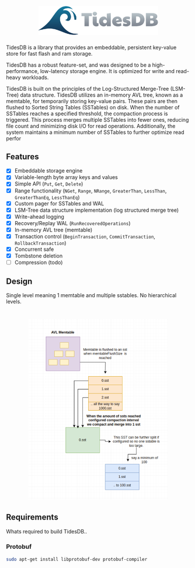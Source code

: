 <div>
    <h1 align="center"><img width="328" src="artwork/tidesdb-logo.png"></h1>
</div>

TidesDB is a library that provides an embeddable, persistent key-value store for fast flash and ram storage.

TidesDB has a robust feature-set, and was designed to be a high-performance, low-latency storage engine. It is optimized for write and read-heavy workloads.

TidesDB is built on the principles of the Log-Structured Merge-Tree (LSM-Tree) data structure.
TidesDB utilizes an in-memory AVL tree, known as a memtable, for temporarily storing key-value pairs. These pairs are then flushed to Sorted String Tables (SSTables) on disk. When the number of SSTables reaches a specified threshold, the compaction process is triggered.
This process merges multiple SSTables into fewer ones, reducing file count and minimizing disk I/O for read operations. Additionally, the system maintains a minimum number of SSTables to further optimize read perfor

## Features
- [x] Embeddable storage engine
- [x] Variable-length byte array keys and values
- [x] Simple API (`Put`, `Get`, `Delete`)
- [x] Range functionality (`NGet`, `Range`, `NRange`, `GreaterThan`, `LessThan`, `GreaterThanEq`, `LessThanEq`)
- [x] Custom pager for SSTables and WAL
- [x] LSM-Tree data structure implementation (log structured merge tree)
- [x] Write-ahead logging
- [x] Recovery/Replay WAL (`RunRecoveredOperations`)
- [x] In-memory AVL tree (memtable)
- [x] Transaction control (`BeginTransaction`, `CommitTransaction`, `RollbackTransaction`)
- [x] Concurrent safe
- [x] Tombstone deletion
- [ ] Compression (todo)
## Design
Single level meaning 1 memtable and multiple sstables.  No hierarchical levels.
<div>
    <h1 align="center"><img width="384" src="artwork/drawing.png"></h1>
</div>

## Requirements
Whats required to build TidesDB..

### Protobuf
```bash
sudo apt-get install libprotobuf-dev protobuf-compiler
```